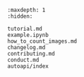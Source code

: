 ```{include} ../README.md
```

```{toctree}
:maxdepth: 1
:hidden:

tutorial.md
example.ipynb
how_to_count_images.md
changelog.md
contributing.md
conduct.md
autoapi/index
```
